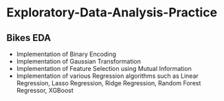 # Exploratory-Data-Analysis-Practice
## Bikes EDA
- Implementation of Binary Encoding
- Implementation of Gaussian Transformation
- Implementation of Feature Selection using Mutual Information
- Implementation of various Regression algorithms such as Linear Regression, Lasso Regression, Ridge Regression, Random Forest Regressor, XGBoost
